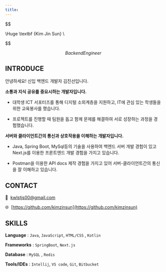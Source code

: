 ```yaml
---
title: ㅤ
---
```


$$

\Huge \textbf {Kim Jin Sun} \\


$$

$$
Backend Engineer
$$

## INTRODUCE

안녕하세요! 신입 백엔드 개발자 김진선입니다.

**소통과 지식 공유를 중요시하는 개발자입니다.**

- 대학생 ICT 서포터즈를 통해 디지털 소외계층을 지원하고, IT에 관심 있는 학생들을 위한 교육봉사를 했습니다.

- 프로젝트를 진행할 때 팀원을 돕고 함께 문제를 해결하여 서로 성장하는 과정을 경험했습니다.

**서버와 클라이언트간의 통신과 상호작용을 이해하는 개발자입니다.**

- Java, Spring Boot, MySql등의 기술을 사용하여 백엔드 서버 개발 경험이 있고 Next.js를 이용한 프론트엔드 개발 경험을 가지고 있습니다.

- Postman을 이용한 API docs 제작 경험을 가지고 있어 서버-클라이언트간의 통신을 잘 이해하고 있습니다.

## CONTACT

📩  kwlstjs00@gmail.com

🌐  [https://github.com/kimzinsun](https://github.com/kimzinsun)

## SKILLS

**Language** : `Java`, `JavaScript`, `HTML/CSS` , `Kotlin`

**Frameworks** : `SpringBoot`, `Next.js`

**Database** : `MySQL` , `Redis`

**Tools/IDEs** : `Intellij`, `VS code`, `Git`, `Bitbucket`
